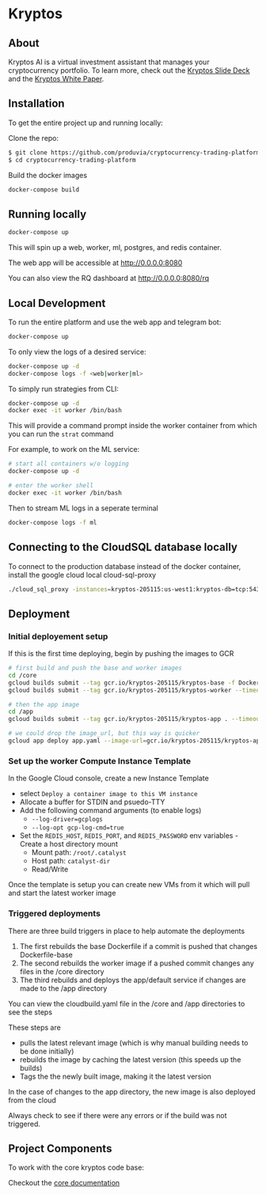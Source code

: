 # Kryptos

## About

Kryptos AI is a virtual investment assistant that manages your cryptocurrency portfolio. To learn more, check out the [Kryptos Slide Deck](https://docs.google.com/presentation/d/1O3BQ6fS9SuokJud8TZ1XPXX5QbjefAEiXNR3cxJIJwE/view) and the [Kryptos White Paper](https://docs.google.com/document/d/1Um9yoosEj-oZdEF3yMK2pt5TI0O2aRYhgkC0XJf_BVo/view).


## Installation

To get the entire project up and running locally:


Clone the repo:
```bash
$ git clone https://github.com/produvia/cryptocurrency-trading-platform.git
$ cd cryptocurrency-trading-platform
```

Build the docker images
```bash
docker-compose build
```


## Running locally

```bash
docker-compose up
```

This will spin up a web, worker, ml, postgres, and redis container.

The web app will be accessible at http://0.0.0.0:8080

You can also view the RQ dashboard at http://0.0.0.0:8080/rq


## Local Development

 To run the entire platform and use the web app and telegram bot:

```bash
docker-compose up
```

 To only view the logs of a desired service:
```bash
docker-compose up -d
docker-compose logs -f <web|worker|ml>
```

 To simply run strategies from CLI:
```bash
docker-compose up -d
docker exec -it worker /bin/bash
```

This will provide a command prompt inside the worker container from which you can run the `strat` command



For example, to work on the ML service:
```bash
# start all containers w/o logging
docker-compose up -d

# enter the worker shell
docker exec -it worker /bin/bash
```

Then to stream ML logs in a seperate terminal
```bash
docker-compose logs -f ml
```












## Connecting to the CloudSQL database locally

To connect to the production database instead of the docker container, install the google cloud local cloud-sql-proxy
```bash
./cloud_sql_proxy -instances=kryptos-205115:us-west1:kryptos-db=tcp:5432
```


## Deployment

### Initial deployement setup
If this is the first time deploying, begin by pushing the images to GCR

```bash
# first build and push the base and worker images
cd /core
gcloud builds submit --tag gcr.io/kryptos-205115/kryptos-base -f Dockerfile-base --timeout 1200 .
gcloud builds submit --tag gcr.io/kryptos-205115/kryptos-worker --timeout 1200 .

# then the app image
cd /app
gcloud builds submit --tag gcr.io/kryptos-205115/kryptos-app . --timeout 1200
```

```bash
# we could drop the image_url, but this way is quicker
gcloud app deploy app.yaml --image-url=gcr.io/kryptos-205115/kryptos-app
```

### Set up the worker Compute Instance Template

In the Google Cloud console, create a new Instance Template

- select `Deploy a container image to this VM instance`
- Allocate a buffer for STDIN and psuedo-TTY
- Add the following command arguments (to enable logs)
    - `--log-driver=gcplogs`
    - `--log-opt gcp-log-cmd=true`
- Set the `REDIS_HOST`, `REDIS_PORT`, and `REDIS_PASSWORD` env variables
-Create a host directory mount
    - Mount path: `/root/.catalyst`
    - Host path: `catalyst-dir`
    - Read/Write

Once the template is setup you can create new VMs from it which will pull and start the latest worker image



### Triggered deployments
There are three build triggers in place to help automate the deployments

1. The first rebuilds the base Dockerfile if a commit is pushed that changes Dockerfile-base
2. The second rebuilds the worker image if a pushed commit changes any files in the /core directory
3. The third rebuilds and deploys the app/default service if changes are made to the /app directory

You can view the cloudbuild.yaml file in the /core and /app directories to see the steps

These steps are
- pulls the latest relevant image (which is why manual building needs to be done initially)
- rebuilds the image by caching the latest version (this speeds up the builds)
- Tags the the newly built image, making it the latest version

In the case of changes to the app directory, the new image is also deployed from the cloud

Always check to see if there were any errors or if the build was not triggered.


## Project Components

To work with the core kryptos code base:

Checkout the [core documentation](core/README.md)
